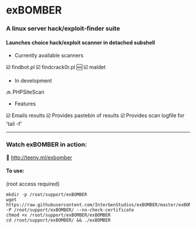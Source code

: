 # exBOMBER
### A linux server hack/exploit-finder suite

#### Launches choice hack/exploit scanner in detached subshell
- Currently available scanners

:ballot_box_with_check: findbot.pl
:ballot_box_with_check: findcrack0r.pl :new:
:ballot_box_with_check: maldet

- In development

:soon: PHPSiteScan

- Features

:ballot_box_with_check: Emails results
:ballot_box_with_check: Provides pastebin of results
:ballot_box_with_check: Provides scan logfile for 'tail -f'

---

### Watch exBOMBER in action:

 :cinema: http://teeny.ml/exbomber


#### To use:

(root access required)

```
mkdir -p /root/support/exBOMBER
wget https://raw.githubusercontent.com/InterGenStudios/exBOMBER/master/exBOMBER -P /root/support/exBOMBER/ --no-check-certificate
chmod +x /root/support/exBOMBER/exBOMBER
cd /root/support/exBOMBER/ && ./exBOMBER
```
